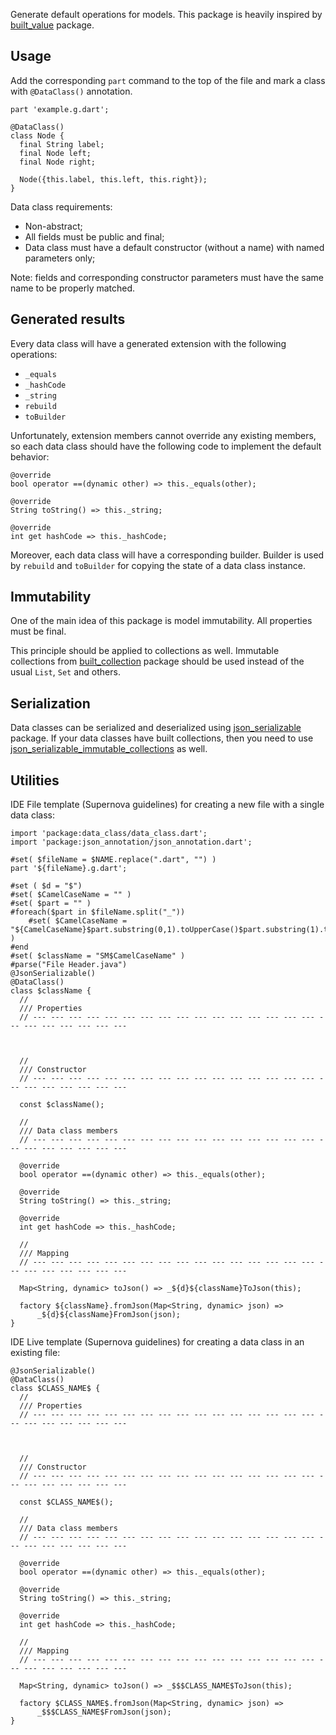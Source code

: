 
Generate default operations for models.
This package is heavily inspired by [built_value](https://pub.dev/packages/built_value) package. 

## Usage

Add the corresponding `part` command to the top of the file and mark a class with `@DataClass()` annotation.

    part 'example.g.dart';
    
    @DataClass()  
    class Node {  
      final String label;  
      final Node left;  
      final Node right;  
      
      Node({this.label, this.left, this.right});  
    }

Data class requirements:

 - Non-abstract;
 - All fields must be public and final;
 - Data class must have a default constructor (without a name) with named parameters only;

Note: fields and corresponding constructor parameters must have the same name to be properly matched.

## Generated results

Every data class will have a generated extension with the following operations:

 - `_equals`
 - `_hashCode`
 - `_string`
 - `rebuild`
 - `toBuilder`

Unfortunately, extension members cannot override any existing members, so each data class should have the following code to implement the default behavior:

    @override  
    bool operator ==(dynamic other) => this._equals(other);  
      
    @override  
    String toString() => this._string;  
      
    @override  
    int get hashCode => this._hashCode;

Moreover, each data class will have a corresponding builder.
Builder is used by `rebuild` and `toBuilder` for copying the state of a data class instance.

## Immutability

One of the main idea of this package is model immutability. 
All properties must be final.

This principle should be applied to collections as well.
Immutable collections from [built_collection](https://pub.dev/packages/built_collection) package should be used instead of the usual `List`, `Set` and others.


## Serialization

Data classes can be serialized and deserialized using [json_serializable](https://pub.dev/packages/json_serializable) package.
If your data classes have built collections, then you need to use [json_serializable_immutable_collections](https://pub.dev/packages/json_serializable_immutable_collections) as well.

## Utilities

IDE File template (Supernova guidelines) for creating a new file with a single data class:

    import 'package:data_class/data_class.dart';
    import 'package:json_annotation/json_annotation.dart';
    
    #set( $fileName = $NAME.replace(".dart", "") )
    part '${fileName}.g.dart';
    
    #set ( $d = "$")
    #set( $CamelCaseName = "" )
    #set( $part = "" )
    #foreach($part in $fileName.split("_"))
        #set( $CamelCaseName = "${CamelCaseName}$part.substring(0,1).toUpperCase()$part.substring(1).toLowerCase()" )
    #end
    #set( $className = "SM$CamelCaseName" )
    #parse("File Header.java")
    @JsonSerializable()
    @DataClass()
    class $className {
      //
      /// Properties
      // --- --- --- --- --- --- --- --- --- --- --- --- --- --- --- --- --- --- --- --- --- --- ---
    
      
      
      //
      /// Constructor
      // --- --- --- --- --- --- --- --- --- --- --- --- --- --- --- --- --- --- --- --- --- --- ---
    
      const $className();
    
      //
      /// Data class members
      // --- --- --- --- --- --- --- --- --- --- --- --- --- --- --- --- --- --- --- --- --- --- ---
        
      @override
      bool operator ==(dynamic other) => this._equals(other);
    
      @override
      String toString() => this._string;
    
      @override
      int get hashCode => this._hashCode;
    
      //
      /// Mapping
      // --- --- --- --- --- --- --- --- --- --- --- --- --- --- --- --- --- --- --- --- --- --- ---
      
      Map<String, dynamic> toJson() => _${d}${className}ToJson(this);
    
      factory ${className}.fromJson(Map<String, dynamic> json) =>
          _${d}${className}FromJson(json);
    }

IDE Live template (Supernova guidelines) for creating a data class in an existing file:
```
@JsonSerializable()
@DataClass()
class $CLASS_NAME$ {
  //
  /// Properties
  // --- --- --- --- --- --- --- --- --- --- --- --- --- --- --- --- --- --- --- --- --- --- ---

  
  
  //
  /// Constructor
  // --- --- --- --- --- --- --- --- --- --- --- --- --- --- --- --- --- --- --- --- --- --- ---

  const $CLASS_NAME$();

  //
  /// Data class members
  // --- --- --- --- --- --- --- --- --- --- --- --- --- --- --- --- --- --- --- --- --- --- ---
    
  @override
  bool operator ==(dynamic other) => this._equals(other);

  @override
  String toString() => this._string;

  @override
  int get hashCode => this._hashCode;

  //
  /// Mapping
  // --- --- --- --- --- --- --- --- --- --- --- --- --- --- --- --- --- --- --- --- --- --- ---
  
  Map<String, dynamic> toJson() => _$$$CLASS_NAME$ToJson(this);

  factory $CLASS_NAME$.fromJson(Map<String, dynamic> json) =>
      _$$$CLASS_NAME$FromJson(json);
}
```
